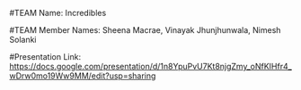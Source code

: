 #TEAM Name: Incredibles

#TEAM Member Names: Sheena Macrae, Vinayak Jhunjhunwala, Nimesh Solanki

#Presentation Link: https://docs.google.com/presentation/d/1n8YpuPvU7Kt8njgZmy_oNfKIHfr4_wDrw0mo19Ww9MM/edit?usp=sharing
